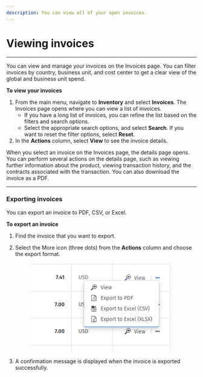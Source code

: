 ```yaml
---
description: You can view all of your open invoices.
---
```


# Viewing invoices

***

You can view and manage your invoices on the Invoices page. You can filter invoices by country, business unit, and cost center to get a clear view of the global and business unit spend.

**To view your invoices**

1. From the main menu, navigate to **Inventory** and select **Invoices**. The Invoices page opens where you can view a list of invoices.
   * If you have a long list of invoices, you can refine the list based on the filters and search options.
   * Select the appropriate search options, and select **Search**. If you want to reset the filter options, select **Reset**.
2. In the **Actions** column, select **View** to see the invoice details.&#x20;

When you select an invoice on the Invoices page, the details page opens. You can perform several actions on the details page, such as viewing further information about the product, viewing transaction history, and the contracts associated with the transaction. You can also download the invoice as a PDF.

***

### **Exporting invoices**

You can export an invoice to PDF, CSV, or Excel.

**To export an invoice**

1. Find the invoice that you want to export.
2.  Select the More icon (three dots) from the **Actions** column and choose the export format.&#x20;

    <figure><img src="../../.gitbook/assets/image (21) (1) (1) (1).png" alt=""><figcaption></figcaption></figure>
3. A confirmation message is displayed when the invoice is exported successfully.
